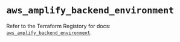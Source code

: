 # `aws_amplify_backend_environment`

Refer to the Terraform Registory for docs: [`aws_amplify_backend_environment`](https://registry.terraform.io/providers/hashicorp/aws/5.27.0/docs/resources/amplify_backend_environment).
